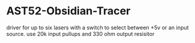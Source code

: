# AST52-Obsidian-Tracer
driver for up to six lasers with a switch to select between +5v or an input source. use 20k input pullups  and 330 ohm output resisitor
